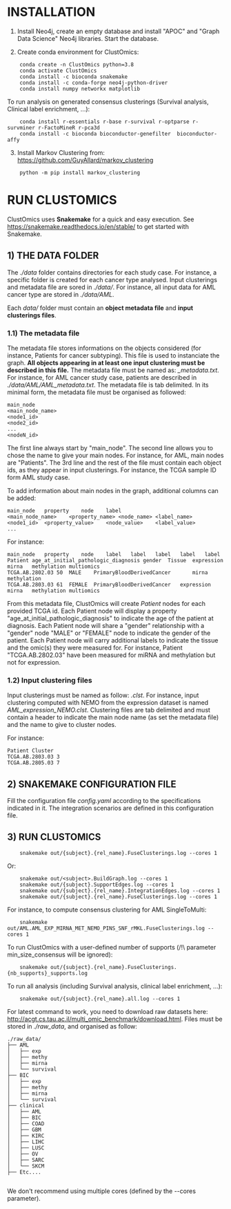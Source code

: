 # INSTALLATION

1) Install Neo4j, create an empty database and install "APOC" and "Graph Data Science" Neo4j libraries. Start the database.

2) Create conda environment for ClustOmics:

```
	conda create -n ClustOmics python=3.8
	conda activate ClustOmics
	conda install -c bioconda snakemake 
 	conda install -c conda-forge neo4j-python-driver 
	conda install numpy networkx matplotlib
```

To run analysis on generated consensus clusterings (Survival analysis, Clinical label enrichment, ...):

```
	conda install r-essentials r-base r-survival r-optparse r-survminer r-FactoMineR r-pca3d
	conda install -c bioconda bioconductor-genefilter  bioconductor-affy 
```

3) Install Markov Clustering from: https://github.com/GuyAllard/markov_clustering
```	
	python -m pip install markov_clustering
```

# RUN CLUSTOMICS

ClustOmics uses **Snakemake** for a quick and easy execution. See https://snakemake.readthedocs.io/en/stable/ to get started with Snakemake.

## 1) THE DATA FOLDER
The _./data_ folder contains directories for each study case. For instance, a specific folder is created for each cancer type analysed. Input clusterings and metadata file are sored in <i>./data/<subject></i>. For instance, all input data for AML cancer type are stored in <i>./data/AML</i>. 

Each <i>data/<subject></i> folder must contain an **object metadata file** and **input clusterings files**. 

### 1.1) The metadata file
The metadata file stores informations on the objects considered (for instance, Patients for cancer subtyping). This file is used to instanciate the graph. **All objects appearing in at least one input clustering must be described in this file.** 
The metadata file must be named as: <i><subject>_metadata.txt</i>. For instance, for AML cancer study case, patients are described in <i>./data/AML/AML_metadata.txt</i>.
The metadata file is tab delimited. 
In its minimal form, the metadata file must be organised as followed:

```
main_node
<main_node_name>
<node1_id>
<node2_id>
...
<nodeN_id>
```

The first line always start by "main_node". The second line allows you to chose the name to give your main nodes. For instance, for AML, main nodes are "Patients". The 3rd line and the rest of the file must contain each object ids, as they appear in input clusterings. For instance, the TCGA sample ID form AML study case. 

To add information about main nodes in the graph, additional columns can be added:

```
main_node	property	node	label
<main_node_name>	<property_name>	<node_name>	<label_name>
<node1_id>	<property_value>	<node_value>	<label_value>
...
```

For instance: 

```
main_node	property	node	label	label	label	label	label
Patient	age_at_initial_pathologic_diagnosis	gender	Tissue	expression	mirna	methylation	multiomics
TCGA.AB.2802.03	50	MALE	PrimaryBloodDerivedCancer 		mirna	methylation	
TCGA.AB.2803.03	61	FEMALE	PrimaryBloodDerivedCancer 	expression	mirna	methylation	multiomics
```

From this metadata file, ClustOmics will create _Patient_ nodes for each provided TCGA id. Each Patient node will display a property "age_at_initial_pathologic_diagnosis" to indicate the age of the patient at diagnosis. Each Patient node will share a "gender" relationship with a "gender" node "MALE" or "FEMALE" node to indicate the gender of the patient. Each Patient node will carry additional labels to indicate the tissue and the omic(s) they were measured for. For instance, Patient "TCGA.AB.2802.03" have been measured for miRNA and methylation but not for expression.

### 1.2) Input clustering files
Input clusterings must be named as follow: <i><subject>_<datatype>_<method>.clst</i>. For instance, input clustering computed with NEMO from the expression dataset is named <i>AML_expression_NEMO.clst</i>. 
Clustering files are tab delimited and must contain a header to indicate the main node name (as set the metadata file) and the name to give to cluster nodes.

For instance:
```
Patient	Cluster
TCGA.AB.2803.03	3
TCGA.AB.2805.03	7
```

## 2) SNAKEMAKE CONFIGURATION FILE
Fill the configuration file <i>config.yaml</i> according to the specifications indicated in it. The integration scenarios are defined in this configuration file.

## 3) RUN CLUSTOMICS
```
	snakemake out/{subject}.{rel_name}.FuseClusterings.log --cores 1
```
Or:
```
	snakemake out/<subject>.BuildGraph.log --cores 1
	snakemake out/{subject}.SupportEdges.log --cores 1
	snakemake out/{subject}.{rel_name}.IntegrationEdges.log --cores 1
	snakemake out/{subject}.{rel_name}.FuseClusterings.log --cores 1
```

For instance, to compute consensus clustering for AML SingleToMulti:
```
	snakemake out/AML.AML_EXP_MIRNA_MET_NEMO_PINS_SNF_rMKL.FuseClusterings.log --cores 1
```

To run ClustOmics with a user-defined number of supports (/!\ parameter min_size_consensus will be ignored):
```
	snakemake out/{subject}.{rel_name}.FuseClusterings.{nb_supports}_supports.log
```

To run all analysis (including Survival analysis, clinical label enrichment, ...):
```
	snakemake out/{subject}.{rel_name}.all.log --cores 1
```

For latest command to work, you need to download raw datasets here: http://acgt.cs.tau.ac.il/multi_omic_benchmark/download.html. Files must be stored in <i>./raw_data</i>, and organised as follow:
```
./raw_data/
├── AML
│   ├── exp
│   ├── methy
│   ├── mirna
│   └── survival
├── BIC
│   ├── exp
│   ├── methy
│   ├── mirna
│   └── survival
├── clinical
│   ├── AML
│   ├── BIC
│   ├── COAD
│   ├── GBM
│   ├── KIRC
│   ├── LIHC
│   ├── LUSC
│   ├── OV
│   ├── SARC
│   └── SKCM
├── Etc....
    
```

We don't recommend using multiple cores (defined by the --cores parameter).


